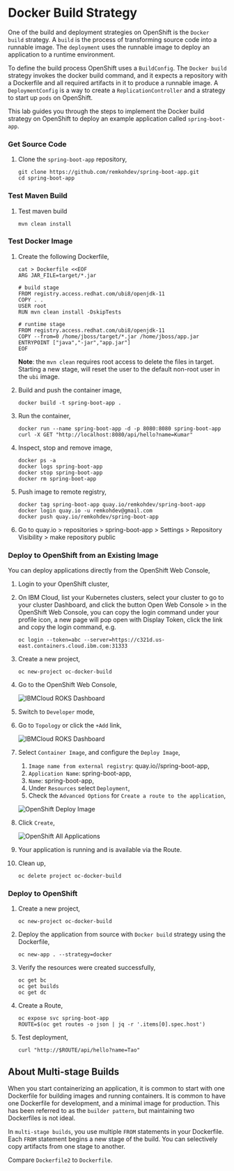 # Docker Build Strategy

One of the build and deployment strategies on OpenShift is the `Docker build` strategy. A `build` is the process of transforming source code into a runnable image. The `deployment` uses the runnable image to deploy an application to a runtime environment. 

To define the build process OpenShift uses a `BuildConfig`. The `Docker build` strategy invokes the docker build command, and it expects a repository with a Dockerfile and all required artifacts in it to produce a runnable image. A `DeploymentConfig` is a way to create a `ReplicationController` and a strategy to start up `pods` on OpenShift.

This lab guides you through the steps to implement the Docker build strategy on OpenShift to deploy an example application called `spring-boot-app`.

### Get Source Code

1. Clone the `spring-boot-app` repository,

    ```console
    git clone https://github.com/remkohdev/spring-boot-app.git
    cd spring-boot-app
    ```

### Test Maven Build

1. Test maven build

    ```console
    mvn clean install
    ```

### Test Docker Image

1. Create the following Dockerfile,

    ```console
    cat > Dockerfile <<EOF
    ARG JAR_FILE=target/*.jar

    # build stage
    FROM registry.access.redhat.com/ubi8/openjdk-11
    COPY . .
    USER root
    RUN mvn clean install -DskipTests

    # runtime stage
    FROM registry.access.redhat.com/ubi8/openjdk-11
    COPY --from=0 /home/jboss/target/*.jar /home/jboss/app.jar
    ENTRYPOINT ["java","-jar","app.jar"]
    EOF
    ```

    **Note**: the `mvn clean` requires root access to delete the files in target. Starting a new stage, will reset the user to the default non-root user in the `ubi` image.

1. Build and push the container image,

    ```console
    docker build -t spring-boot-app .
    ```

2. Run the container,

    ```console
    docker run --name spring-boot-app -d -p 8080:8080 spring-boot-app
    curl -X GET "http://localhost:8080/api/hello?name=Kumar"
    ```

3. Inspect, stop and remove image,

    ```console
    docker ps -a
    docker logs spring-boot-app
    docker stop spring-boot-app
    docker rm spring-boot-app
    ```

4. Push image to remote registry,

    ```console
    docker tag spring-boot-app quay.io/remkohdev/spring-boot-app
    docker login quay.io -u remkohdev@gmail.com
    docker push quay.io/remkohdev/spring-boot-app
    ```

5.  Go to quay.io > repositories > spring-boot-app > Settings > Repository Visibility > make repository public

### Deploy to OpenShift from an Existing Image

You can deploy applications directly from the OpenShift Web Console,

1. Login to your OpenShift cluster,
1. On IBM Cloud, list your Kubernetes clusters, select your cluster to go to your cluster Dashboard, and click the button Open Web Console > in the OpenShift Web Console, you can copy the login command under your profile icon, a new page will pop open with Display Token, click the link and copy the login command, e.g.

    ```console
    oc login --token=abc --server=https://c321d.us-east.containers.cloud.ibm.com:31333
    ```

1. Create a new project,

    ```console
    oc new-project oc-docker-build
    ```

1. Go to the OpenShift Web Console,

    ![IBMCloud ROKS Dashboard](../.gitbook/docker-build/ibmcloud-roks-dashboard.png)

1. Switch to `Developer` mode,
1. Go to `Topology` or click the `+Add` link,

    ![IBMCloud ROKS Dashboard](../.gitbook/docker-build/rhocp-workloads-options.png)

1. Select `Container Image`, and configure the `Deploy Image`,
   1. `Image name from external registry`: quay.io/<username>/spring-boot-app,
   2. `Application Name`: spring-boot-app,
   3. `Name`: spring-boot-app,
   4. Under `Resources` select `Deployment`,
   5. Check the `Advanced Options` for `Create a route to the application`,

    ![OpenShift Deploy Image](../.gitbook/docker-build/rhocp-deploy-image.png)

1. Click `Create`,

    ![OpenShift All Applications](../.gitbook/docker-build/rhocp-all-applications.png)

1. Your application is running and is available via the Route.
1. Clean up,

    ```console
    oc delete project oc-docker-build
    ```

### Deploy to OpenShift

1. Create a new project,

    ```console
    oc new-project oc-docker-build
    ```

2. Deploy the application from source with `Docker build` strategy using the Dockerfile,

    ```console
    oc new-app . --strategy=docker
    ```

3. Verify the resources were created successfully,

    ```console
    oc get bc
    oc get builds
    oc get dc
    ```

4. Create a Route,

    ```console
    oc expose svc spring-boot-app
    ROUTE=$(oc get routes -o json | jq -r '.items[0].spec.host')
    ```

5. Test deployment, 

    ```console
    curl "http://$ROUTE/api/hello?name=Tao"
    ```

## About Multi-stage Builds

When you start containerizing an application, it is common to start with one Dockerfile for building images and running containers. It is common to have one Dockerfile for development, and a minimal image for production. This has been referred to as the `builder pattern`, but maintaining two Dockerfiles is not ideal.

In `multi-stage builds`, you use multiple `FROM` statements in your Dockerfile. Each `FROM` statement begins a new stage of the build. You can selectively copy artifacts from one stage to another.

Compare `Dockerfile2` to `Dockerfile`.